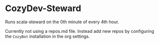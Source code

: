 # CozyDev-Steward

Runs scala-steward on the 0th minute of every 4th hour.

Currently not using a repos.md file. Instead add new repos by configuring the `CozyBot` installation in the org settings.
